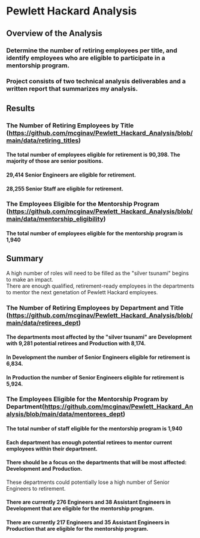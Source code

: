 # Pewlett Hackard Analysis
## Overview of the Analysis
### Determine the number of retiring employees per title, and identify employees who are eligible to participate in a mentorship program. 
### Project consists of two technical analysis deliverables and a written report that summarizes my analysis. 
## Results
### The Number of Retiring Employees by Title (https://github.com/mcginav/Pewlett_Hackard_Analysis/blob/main/data/retiring_titles)
#### The total number of employees eligible for retirement is 90,398. The majority of those are senior positions.
#### 29,414 Senior Engineers are eligible for retirement.
#### 28,255 Senior Staff are eligible for retirement.
### The Employees Eligible for the Mentorship Program (https://github.com/mcginav/Pewlett_Hackard_Analysis/blob/main/data/mentorship_eligibility)
#### The total number of employees eligible for the mentorship program is 1,940
## Summary
A high number of roles will need to be filled as the "silver tsunami" begins to make an impact.  
There are enough qualified, retirement-ready employees in the departments to mentor the 
next genetation of Pewlett Hackard employees.
### The Number of Retiring Employees by Department and Title (https://github.com/mcginav/Pewlett_Hackard_Analysis/blob/main/data/retirees_dept)
#### The departments most affected by the "silver tsunami" are Development with 9,281 potential retirees and Production with 8,174. 
#### In Development the number of Senior Engineers eligible for retirement is 6,834.
#### In Production the number of Senior Engineers eligible for retirement is 5,924.
### The Employees Eligible for the Mentorship Program by Department(https://github.com/mcginav/Pewlett_Hackard_Analysis/blob/main/data/mentorees_dept)
#### The total number of staff eligible for the mentorship program is 1,940
#### Each department has enough potential retirees to mentor current employees within their department.
#### There should be a focus on the departments that will be most affected: Development and Production.
These departments could potentially lose a high number of Senior Engineers to retirement.
#### There are currently 276 Engineers and 38 Assistant Engineers in Development that are eligible for the mentorship program.
#### There are currently 217 Engineers and 35 Assistant Engineers in Production that are eligible for the mentorship program.
